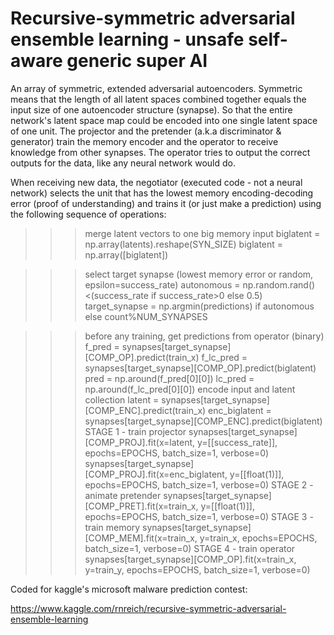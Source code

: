 # Recursive-symmetric adversarial ensemble learning - unsafe self-aware generic super AI

An array of symmetric, extended adversarial autoencoders. Symmetric means that the length of all latent spaces combined together equals the input size of one autoencoder structure (synapse). So that the entire network's latent space map could be encoded into one single latent space of one unit. The projector and the pretender (a.k.a discriminator & generator) train the memory encoder and the operator to receive knowledge from other synapses. The operator tries to output the correct outputs for the data, like any neural network would do.

When receiving new data, the negotiator (executed code - not a neural network) selects the unit that has the lowest memory encoding-decoding error (proof of understanding) and trains it (or just make a prediction) using the following sequence of operations:

>>> merge latent vectors to one big memory input
biglatent = np.array(latents).reshape(SYN_SIZE)
biglatent = np.array([biglatent])

>>> select target synapse (lowest memory error or random, epsilon=success_rate)
autonomous = np.random.rand()<(success_rate if success_rate>0 else 0.5)
target_synapse = np.argmin(predictions) if autonomous else count%NUM_SYNAPSES

>>> before any training, get predictions from operator (binary)
f_pred = synapses[target_synapse][COMP_OP].predict(train_x)
f_lc_pred = synapses[target_synapse][COMP_OP].predict(biglatent)
pred = np.around(f_pred[0][0])
lc_pred = np.around(f_lc_pred[0][0])
>>> encode input and latent collection
latent = synapses[target_synapse][COMP_ENC].predict(train_x)
enc_biglatent = synapses[target_synapse][COMP_ENC].predict(biglatent)
>>> STAGE 1 - train projector
synapses[target_synapse][COMP_PROJ].fit(x=latent, y=[[success_rate]], epochs=EPOCHS, batch_size=1, verbose=0)
synapses[target_synapse][COMP_PROJ].fit(x=enc_biglatent, y=[[float(1)]], epochs=EPOCHS, batch_size=1, verbose=0)
>>> STAGE 2 - animate pretender
synapses[target_synapse][COMP_PRET].fit(x=train_x, y=[[float(1)]], epochs=EPOCHS, batch_size=1, verbose=0)
>>> STAGE 3 - train memory
synapses[target_synapse][COMP_MEM].fit(x=train_x, y=train_x, epochs=EPOCHS, batch_size=1, verbose=0)
>>> STAGE 4 - train operator
synapses[target_synapse][COMP_OP].fit(x=train_x, y=train_y, epochs=EPOCHS, batch_size=1, verbose=0)



Coded for kaggle's microsoft malware prediction contest:

https://www.kaggle.com/rnreich/recursive-symmetric-adversarial-ensemble-learning

